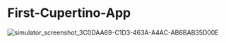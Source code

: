 # First-Cupertino-App
![simulator_screenshot_3C0DAA69-C1D3-463A-A4AC-AB6BAB35D00E](https://user-images.githubusercontent.com/78723011/220588059-80b5e5ca-976d-4006-8817-bc4a213f441a.png)
